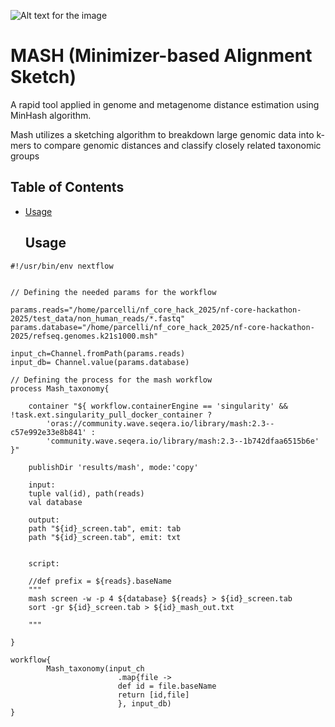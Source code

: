 ![Alt text for the image](https://github.com/amutheo/nf-core-hackathon-2025/blob/amutheo-patch-1/modules/mash/Mash..png)

# MASH (Minimizer-based Alignment Sketch)
A rapid tool applied in genome and metagenome distance estimation using MinHash algorithm. 

Mash utilizes a sketching algorithm to breakdown large genomic data into k-mers to compare genomic distances and classify closely related taxonomic groups

## Table of Contents
- [Usage](#Usage)

   ## Usage

```
#!/usr/bin/env nextflow
 

// Defining the needed params for the workflow

params.reads="/home/parcelli/nf_core_hack_2025/nf-core-hackathon-2025/test_data/non_human_reads/*.fastq"
params.database="/home/parcelli/nf_core_hack_2025/nf-core-hackathon-2025/refseq.genomes.k21s1000.msh"
 
input_ch=Channel.fromPath(params.reads)
input_db= Channel.value(params.database)
 
// Defining the process for the mash workflow
process Mash_taxonomy{
 
    container "${ workflow.containerEngine == 'singularity' && !task.ext.singularity_pull_docker_container ?
        'oras://community.wave.seqera.io/library/mash:2.3--c57e992e33e8b841' :
        'community.wave.seqera.io/library/mash:2.3--1b742dfaa6515b6e' }"
    
    publishDir 'results/mash', mode:'copy'
 
    input:
    tuple val(id), path(reads)
    val database
 
    output:
    path "${id}_screen.tab", emit: tab
    path "${id}_screen.tab", emit: txt
 
    
    script:
 
    //def prefix = ${reads}.baseName
    """
    mash screen -w -p 4 ${database} ${reads} > ${id}_screen.tab
    sort -gr ${id}_screen.tab > ${id}_mash_out.txt
 
    """
 
}
 
workflow{
        Mash_taxonomy(input_ch
                        .map{file ->
                        def id = file.baseName
                        return [id,file]
                        }, input_db)
}
 
```

  

  
  
